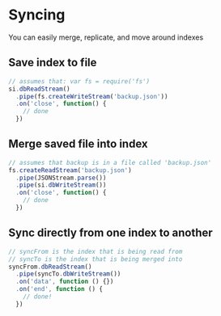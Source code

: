 # Syncing

You can easily merge, replicate, and move around indexes


## Save index to file

```javascript
// assumes that: var fs = require('fs')
si.dbReadStream()
  .pipe(fs.createWriteStream('backup.json'))
  .on('close', function() {
    // done
  })
```

## Merge saved file into index

```javascript
// assumes that backup is in a file called 'backup.json'
fs.createReadStream('backup.json')
  .pipe(JSONStream.parse())
  .pipe(si.dbWriteStream())
  .on('close', function() {
    // done
  })
```

## Sync directly from one index to another

```javascript
// syncFrom is the index that is being read from
// syncTo is the index that is being merged into
syncFrom.dbReadStream()
  .pipe(syncTo.dbWriteStream())
  .on('data', function () {})
  .on('end', function () {
    // done!
  })
```

